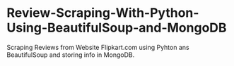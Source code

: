 # Review-Scraping-With-Python-Using-BeautifulSoup-and-MongoDB
Scraping Reviews from Website Flipkart.com using Pyhton ans BeautifulSoup and storing info in MongoDB.
